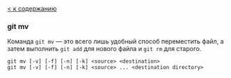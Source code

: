 [< к содержанию](./readme.md)

### git mv

Команда `git mv` — это всего лишь удобный способ переместить файл, а затем выполнить `git add` для нового файла и `git rm` для старого.

```
git mv [-v] [-f] [-n] [-k] <source> <destination>
git mv [-v] [-f] [-n] [-k] <source> ... <destination directory>
```